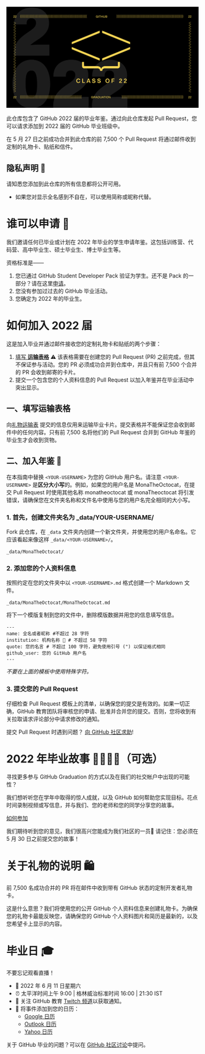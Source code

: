 ![主页](../assets/GHG_Blog_1.jpg)

此仓库包含了 GitHub 2022 届的毕业年鉴。通过向此仓库发起 Pull Request，您可以请求添加到 2022 届的 GitHub 毕业班级中。

在 5 月 27 日之前成功合并到此仓库的前 7,500 个 Pull Request 将通过邮件收到定制的礼物卡、贴纸和信件。

## 隐私声明 👀

请知悉您添加到此仓库的所有信息都将公开可用。

- 如果您对显示全名感到不自在，可以使用简称或昵称代替。

# 谁可以申请 📝

我们邀请任何已毕业或计划在 2022 年毕业的学生申请年鉴。这包括训练营、代码营、高中毕业生、硕士毕业生、博士毕业生等。

资格标准是——
1. 您已通过 GitHub Student Developer Pack 验证为学生。还不是 Pack 的一部分？请在这里[申请](https://education.github.com/discount_requests/student_application?utm_source=2022-06-11-GitHubGraduation)。
2. 您没有参加过过去的 GitHub 毕业活动。
3. 您确定为 2022 年的毕业生。

# 如何加入 2022 届

这是加入毕业并通过邮件接收您的定制礼物卡和贴纸的两个步骤：
1. [填写 **运输表格**](https://airtable.com/shrVMo8ItH4wjsO9f)
 ⚠️ 该表格需要在创建您的 Pull Request (PR) 之前完成，但其不保证参与活动。您的 PR 必须成功合并到仓库中，并且只有前 7,500 个合并的 PR 会收到邮寄的卡片。
2. 提交一个包含您的个人资料信息的 Pull Request 以加入年鉴并在毕业活动中突出显示。

## 一、填写运输表格

向[礼物运输表](https://airtable.com/shrVMo8ItH4wjsO9f) 提交的信息仅用来运输毕业卡片。提交表格并不能保证您会收到邮件中的任何内容。只有前 7,500 名将他们的 Pull Request 合并到 GitHub 年鉴的毕业生才会收到货物。

##  二、加入年鉴 🏫

在本指南中替换 `<YOUR-USERNAME>` 为您的 GitHub 用户名。请注意 `<YOUR-USERNAME>` 是**区分大小写**的。例如，如果您的用户名是 MonaTheOctocat，在提交 Pull Request 时使用其他名称 monatheoctocat 或 monaTheoctocat 将引发错误，请确保您在文件夹名称和文件名中使用与您的用户名完全相同的大小写。

### 1. 首先，创建文件夹名为 _data/YOUR-USERNAME/

Fork 此仓库，在 `_data` 文件夹内创建一个新文件夹，并使用您的用户名命名。它应该看起来像这样 `_data/<YOUR-USERNAME>/`。

```
_data/MonaTheOctocat/
```
### 2. 添加您的个人资料信息

按照约定在您的文件夹中以 `<YOUR-USERNAME>.md` 格式创建一个 Markdown 文件。

```
_data/MonaTheOctocat/MonaTheOctocat.md
```
将下一个模版复制到您的文件中，删除模版数据并用您的信息填写信息。
```
---
name: 全名或者昵称 #不超过 28 字符
institution: 机构名称 🚩 # 不超过 58 字符
quote: 您的名言 # 不超过 100 字符，避免使用引号 (") 以保证格式相同
github_user: 您的 GitHub 用户名
---
```

_不要在上面的模板中使用特殊字符。_

### 3. 提交您的 Pull Request

仔细检查 Pull Request 模板上的清单，以确保您的提交是有效的。如果一切正确，GitHub 教育团队将审核您的申请、批准并合并您的提交。否则，您将收到有关拉取请求评论部分中请求修改的通知。

提交 Pull Request 时遇到问题？ [向 GitHub 社区求助](https://github.com/orgs/github-community/discussions/categories/github-education)!

# 2022 年毕业故事 👩‍🏫👨‍🏫（可选）

寻找更多参与 GitHub Graduation 的方式以及在我们的社交帐户中出现的可能性？

我们想听听您在学年中取得的惊人成就，以及 GitHub 如何帮助您实现目标。花点时间录制视频或写信息，并与我们、您的老师和您的同学分享您的故事。

[如何参加](https://drive.google.com/file/d/1AcgUKLXx6WIC5s4eanzOfj8EsiYHARrt/view?usp=sharing)

我们期待听到您的意见，我们很高兴您能成为我们社区的一员💖 请记住：您必须在 5 月 30 日之前提交您的故事！
 


# 关于礼物的说明 🛍
前 7,500 名成功合并的 PR 将在邮件中收到带有 GitHub 状态的定制开发者礼物卡。

这是什么意思？我们将使用您的公开 GitHub 个人资料信息来创建礼物卡。为确保您的礼物卡最能反映您，请确保您的 GitHub 个人资料图片和简历是最新的，以及您希望卡上显示的内容。

# 毕业日 🎓
不要忘记观看直播！

- 📆 2022 年 6 月 11 日星期六
- ⏰ 太平洋时间上午 9:00 | 格林威治标准时间 16:00 | 21:30 IST
- 📍 关注 GitHub 教育 [Twitch 频道](https://twitch.tv/githubeducation)以获取通知。
- 📎 将事件添加到您的日历：
  - [Google 日历](https://calendar.google.com/calendar/render?action=TEMPLATE&dates=20220611T160000Z%2F20220611T180000Z&details=&location=https%3A%2F%2Fwww.twitch.tv%2Fgithubeducation&text=%F0%9F%8E%89%F0%9F%8E%8A%20GitHub%20Graduation%202022%20%F0%9F%8E%89%F0%9F%8E%8A)
  - [Outlook 日历](https://outlook.live.com/calendar/0/deeplink/compose?allday=false&body=&enddt=2022-06-11T18%3A00%3A00%2B00%3A00&location=https%3A%2F%2Fwww.twitch.tv%2Fgithubeducation&path=%2Fcalendar%2Faction%2Fcompose&rru=addevent&startdt=2022-06-11T16%3A00%3A00%2B00%3A00&subject=%F0%9F%8E%89%F0%9F%8E%8A%20GitHub%20Graduation%202022%20%F0%9F%8E%89%F0%9F%8E%8A)
  - [Yahoo 日历](https://calendar.yahoo.com/?desc=&dur=&et=20220611T180000Z&in_loc=https%3A%2F%2Fwww.twitch.tv%2Fgithubeducation&st=20220611T160000Z&title=%F0%9F%8E%89%F0%9F%8E%8A%20GitHub%20Graduation%202022%20%F0%9F%8E%89%F0%9F%8E%8A&v=60)


关于 GitHub 毕业的问题？可以在 [GitHub 社区讨论](https://github.com/orgs/github-community/discussions/categories/github-education)中提问。

